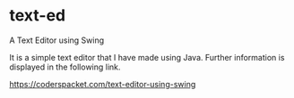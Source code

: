 # text-ed
A Text Editor using Swing

It is a simple text editor that I have made using Java. Further information is displayed in the following link.

https://coderspacket.com/text-editor-using-swing
